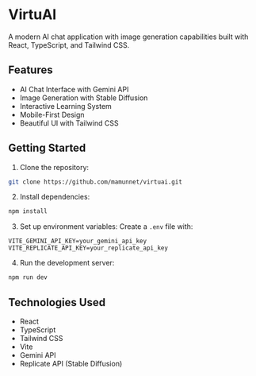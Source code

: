 # VirtuAI

A modern AI chat application with image generation capabilities built with React, TypeScript, and Tailwind CSS.

## Features

- AI Chat Interface with Gemini API
- Image Generation with Stable Diffusion
- Interactive Learning System
- Mobile-First Design
- Beautiful UI with Tailwind CSS

## Getting Started

1. Clone the repository:
```bash
git clone https://github.com/mamunnet/virtuai.git
```

2. Install dependencies:
```bash
npm install
```

3. Set up environment variables:
Create a `.env` file with:
```
VITE_GEMINI_API_KEY=your_gemini_api_key
VITE_REPLICATE_API_KEY=your_replicate_api_key
```

4. Run the development server:
```bash
npm run dev
```

## Technologies Used

- React
- TypeScript
- Tailwind CSS
- Vite
- Gemini API
- Replicate API (Stable Diffusion)
